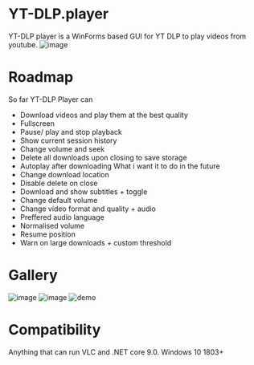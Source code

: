 # YT-DLP.player
YT-DLP player is a WinForms based GUI for YT DLP to play videos from youtube.
![image](https://github.com/user-attachments/assets/5399d607-988d-4371-b2d9-d369c69ca7a9)
# Roadmap
So far YT-DLP Player can
- Download videos and play them at the best quality
- Fullscreen
- Pause/ play and stop playback
- Show current session history
- Change volume and seek
- Delete all downloads upon closing to save storage
- Autoplay after downloading
What i want it to do in the future
- Change download location
- Disable delete on close
- Download and show subtitles + toggle
- Change default volume
- Change video format and quality + audio
- Preffered audio language
- Normalised volume
- Resume position
- Warn on large downloads + custom threshold
# Gallery
![image](https://github.com/user-attachments/assets/fc88c1c1-7f74-4692-be1e-95a3c2df7f53)
![image](https://github.com/user-attachments/assets/43890dce-6739-4b1b-953a-3ca7f7509616)
![demo](https://github.com/user-attachments/assets/94985568-2de5-4077-8a71-b26e81f9c755)
# Compatibility
Anything that can run VLC and .NET core 9.0. Windows 10 1803+
